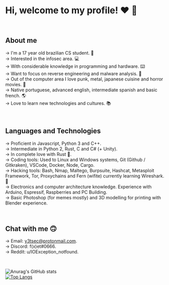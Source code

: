 # Hi, welcome to my profile! ❤️ 👋 

<br/>

## About me

-> I'm a 17 year old brazilian CS student. 🎉  
-> Interested in the infosec area. 💻  
-> With considerable knowledge in programming and hardware. ⌨️  
-> Want to focus on reverse engineering and malware analysis. 👾  
-> Out of the computer area I love punk, metal, japanese cuisine and horror movies. 🎸  
-> Native portuguese, advanced english, intermediate spanish and basic french. 🌎  
-> Love to learn new technologies and cultures. 📚  

<br/>

## Languages and Technologies  

-> Proficient in Javascript, Python 3 and C++.  
-> Intermediate in Python 2, Rust, C and C# (+ Unity).  
-> In complete love with Rust 🦀.  
-> Coding tools: Used to Linux and Windows systems, Git (Github / Gitkraken), VSCode, Docker, Node, Cargo.  
-> Hacking tools: Bash, Nmap, Maltego, Burpsuite, Hashcat, Metasploit Framework, Tor, Proxychains and Fern (wifite) currently learning Wireshark. 🦈  
-> Electronics and computer architecture knowledge. Experience with Arduino, Espressif, Raspberries and PC Building.  
-> Basic Photoshop (for memes mostly) and 3D modelling for printing with Blender experience.  

<br/>

## Chat with me 🙃

-> Email: y3tsec@protonmail.com.  
-> Discord: f(x)et#0666.  
-> Reddit: u/IOException_notfound.  

<br/>

![Anurag's GitHub stats](https://github-readme-stats.vercel.app/api?username=LucasVChaves&show_icons=true&theme=dracula)  
[![Top Langs](https://github-readme-stats.vercel.app/api/top-langs/?username=LucasVChaves&layout=compact&theme=dracula&hide=html,css)](https://github.com/anuraghazra/github-readme-stats)
